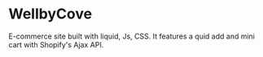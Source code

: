 # WellbyCove
E-commerce site built with liquid, Js, CSS. It features a quid add and mini cart with Shopify's Ajax API. 
